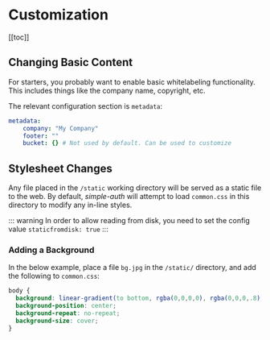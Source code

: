 # Customization

[[toc]]

## Changing Basic Content

For starters, you probably want to enable basic whitelabeling functionality. This includes things like the company name, copyright, etc.

The relevant configuration section is `metadata`:

```yaml
metadata:
    company: "My Company"
    footer: ""
    bucket: {} # Not used by default. Can be used to customize
```

## Stylesheet Changes

Any file placed in the `/static` working directory will be served as a static file to the web.  By default, *simple-auth* will attempt to load `common.css` in this directory to modify any in-line styles.

::: warning
In order to allow reading from disk, you need to set the config value `staticfromdisk: true`
:::

### Adding a Background

In the below example, place a file `bg.jpg` in the `/static/` directory, and add the following to `common.css`:

```css
body {
  background: linear-gradient(to bottom, rgba(0,0,0,0), rgba(0,0,0,.8)), url('bg.jpg');
  background-position: center;
  background-repeat: no-repeat;
  background-size: cover;
}
```
